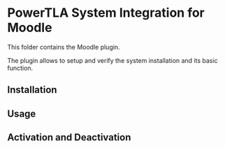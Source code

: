 # PowerTLA System Integration for Moodle

This folder contains the Moodle plugin.

The plugin allows to setup and verify the system installation and its basic function.

## Installation


## Usage


## Activation and Deactivation


